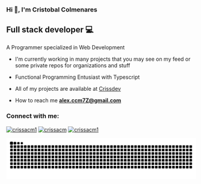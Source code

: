 ### Hi 👋, I'm Cristobal Colmenares

## Full stack developer 💻

A Programmer specialized in Web Development

- I'm currently working in many projects that you may see on my feed or some private repos for organizations and stuff

- Functional Programming Entusiast with Typescript

- All of my projects are available at [Crissdev](https://crissdev.vercel.app/)

- How to reach me **alex.ccm7Z@gmail.com**

<h3 align="left">Connect with me:</h3>
<p align="left">
<a href="https://twitter.com/crissacm1" target="blank"><img align="center" src="https://raw.githubusercontent.com/rahuldkjain/github-profile-readme-generator/master/src/images/icons/Social/twitter.svg" alt="crissacm1" height="30" width="40" /></a>
<a href="https://linkedin.com/in/crissacm" target="blank"><img align="center" src="https://raw.githubusercontent.com/rahuldkjain/github-profile-readme-generator/master/src/images/icons/Social/linked-in-alt.svg" alt="crissacm" height="30" width="40" /></a>
<a href="https://instagram.com/crissacm1" target="blank"><img align="center" src="https://raw.githubusercontent.com/rahuldkjain/github-profile-readme-generator/master/src/images/icons/Social/instagram.svg" alt="crissacm1" height="30" width="40" /></a>
</p>

![snake gif](https://github.com/crissacm/crissacm/blob/output/github-snake-dark.svg)
